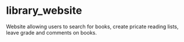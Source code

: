 # library_website
Website allowing users to search for books, create pricate reading lists, leave grade and comments on books.

